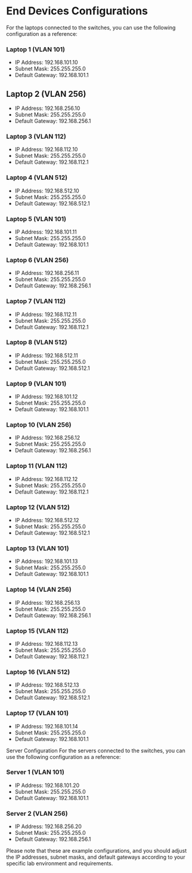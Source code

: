 # End Devices Configurations

For the laptops connected to the switches, you can use the following configuration as a reference:

### Laptop 1 (VLAN 101)
- IP Address: 192.168.101.10
- Subnet Mask: 255.255.255.0
- Default Gateway: 192.168.101.1

## Laptop 2 (VLAN 256)
- IP Address: 192.168.256.10
- Subnet Mask: 255.255.255.0
- Default Gateway: 192.168.256.1

### Laptop 3 (VLAN 112)
- IP Address: 192.168.112.10
- Subnet Mask: 255.255.255.0
- Default Gateway: 192.168.112.1

### Laptop 4 (VLAN 512)
- IP Address: 192.168.512.10
- Subnet Mask: 255.255.255.0
- Default Gateway: 192.168.512.1

### Laptop 5 (VLAN 101)
- IP Address: 192.168.101.11
- Subnet Mask: 255.255.255.0
- Default Gateway: 192.168.101.1

### Laptop 6 (VLAN 256)
- IP Address: 192.168.256.11
- Subnet Mask: 255.255.255.0
- Default Gateway: 192.168.256.1

### Laptop 7 (VLAN 112)
- IP Address: 192.168.112.11
- Subnet Mask: 255.255.255.0
- Default Gateway: 192.168.112.1

### Laptop 8 (VLAN 512)
- IP Address: 192.168.512.11
- Subnet Mask: 255.255.255.0
- Default Gateway: 192.168.512.1

### Laptop 9 (VLAN 101)
- IP Address: 192.168.101.12
- Subnet Mask: 255.255.255.0
- Default Gateway: 192.168.101.1

### Laptop 10 (VLAN 256)
- IP Address: 192.168.256.12
- Subnet Mask: 255.255.255.0
- Default Gateway: 192.168.256.1

### Laptop 11 (VLAN 112)
- IP Address: 192.168.112.12
- Subnet Mask: 255.255.255.0
- Default Gateway: 192.168.112.1

### Laptop 12 (VLAN 512)
- IP Address: 192.168.512.12
- Subnet Mask: 255.255.255.0
- Default Gateway: 192.168.512.1

### Laptop 13 (VLAN 101)
- IP Address: 192.168.101.13
- Subnet Mask: 255.255.255.0
- Default Gateway: 192.168.101.1

### Laptop 14 (VLAN 256)
- IP Address: 192.168.256.13
- Subnet Mask: 255.255.255.0
- Default Gateway: 192.168.256.1

### Laptop 15 (VLAN 112)
- IP Address: 192.168.112.13
- Subnet Mask: 255.255.255.0
- Default Gateway: 192.168.112.1

### Laptop 16 (VLAN 512)
- IP Address: 192.168.512.13
- Subnet Mask: 255.255.255.0
- Default Gateway: 192.168.512.1

### Laptop 17 (VLAN 101)
- IP Address: 192.168.101.14
- Subnet Mask: 255.255.255.0
- Default Gateway: 192.168.101.1

Server Configuration
For the servers connected to the switches, you can use the following configuration as a reference:

### Server 1 (VLAN 101)
- IP Address: 192.168.101.20
- Subnet Mask: 255.255.255.0
- Default Gateway: 192.168.101.1

### Server 2 (VLAN 256)
- IP Address: 192.168.256.20
- Subnet Mask: 255.255.255.0
- Default Gateway: 192.168.256.1

Please note that these are example configurations, and you should adjust the IP addresses, subnet masks, and default gateways according to your specific lab environment and requirements.
